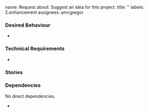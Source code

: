 name: Request
about: Suggest an idea for this project.
title: ''
labels: 2.enhancement
assignees: amcgregor

<!-- Enter a clear and concise description of what you want to happen here. Keep the length to one or two paragraphs, more specific (i.e. technical) detail can be added further on. The title of the issue should provide sufficient detail so as to easily locate the ticket in the future, and should identify the primary action item or concern. Delete this introduction, any unused sections, empty lists, section dividers, and instructional text (comments) prior to submission. -->


### Desired Behaviour

* <!-- Identify the behaviour that is desired. -->


### Technical Requirements

<!-- This section and the next are intended only for "particularly serious" requests (requiring planning) and may be deleted on other issue submissions. -->

* <!-- List any technical requirements here. -->


### Stories

<!-- Please provide given/when/then user stories describing the desired user interaction flow, if available. Multiple stories may be required to fully describe a feature. -->


### Dependencies

No direct dependencies.

* <!-- List any issue dependencies here. -->
